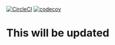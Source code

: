 [![CircleCI](https://dl.circleci.com/status-badge/img/gh/uzoeddie/chatapp-server/tree/develop.svg?style=svg)](https://dl.circleci.com/status-badge/redirect/gh/uzoeddie/chatapp-server/tree/develop)
[![codecov](https://codecov.io/gh/uzoeddie/chatapp-server/branch/develop/graph/badge.svg?token=Z6P9A93W9O)](https://codecov.io/gh/uzoeddie/chatapp-server)

# This will be updated

